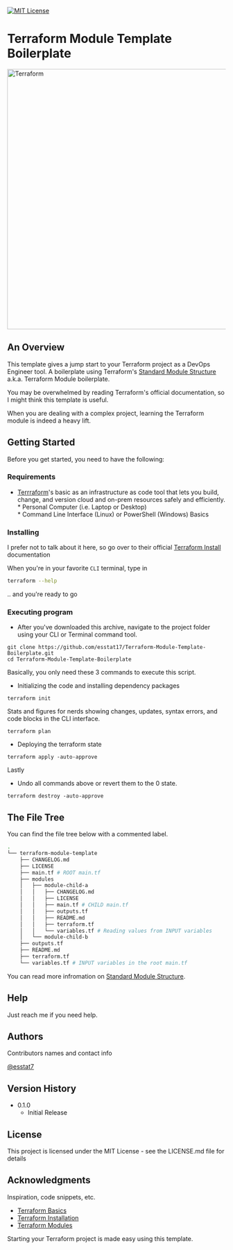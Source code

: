 [![MIT License][license-shield]][license-url]

# Terraform Module Template Boilerplate

<img alt="Terraform" src="https://www.datocms-assets.com/2885/1629941242-logo-terraform-main.svg" width="600px">

## An Overview

This template gives a jump start to your Terraform project as a DevOps Engineer tool. A boilerplate using Terraform's [Standard Module Structure](https://www.terraform.io/language/modules/develop/structure)
a.k.a. Terraform Module boilerplate.

You may be overwhelmed by reading Terraform's official documentation, so I might think this template is useful.

When you are dealing with a complex project, learning the Terraform module is indeed a heavy lift.

## Getting Started
Before you get started, you need to have the following:

### Requirements

* [Terrraform](https://www.terraform.io/)'s basic as an infrastructure as code tool that lets you build, change, and version cloud and on-prem resources safely and efficiently.
* Personal Computer (i.e. Laptop or Desktop)
* Command Line Interface (Linux) or PowerShell (Windows) Basics

### Installing
I prefer not to talk about it here, so go over to their official [Terraform Install](https://learn.hashicorp.com/tutorials/terraform/install-cli) documentation

When you're in your favorite `CLI` terminal, type in
```bash
terraform --help
```
.. and you're ready to go

### Executing program

* After you've downloaded this archive, navigate to the project folder using your CLI or Terminal command tool.

```code
git clone https://github.com/esstat17/Terraform-Module-Template-Boilerplate.git
cd Terraform-Module-Template-Boilerplate
```

Basically, you only need these 3 commands to execute this script.
* Initializing the code and installing dependency packages
```code
terraform init
```
Stats and figures for nerds showing changes, updates, syntax errors, and code blocks in the CLI interface.
```code
terraform plan
```
* Deploying the terraform state
```code
terraform apply -auto-approve
```
Lastly
* Undo all commands above or revert them to the 0 state.
```code
terraform destroy -auto-approve
```

## The File Tree

You can find the file tree below with a commented label.

```bash
.
└── terraform-module-template
    ├── CHANGELOG.md
    ├── LICENSE
    ├── main.tf # ROOT main.tf
    ├── modules
    │   ├── module-child-a
    │   │   ├── CHANGELOG.md
    │   │   ├── LICENSE
    │   │   ├── main.tf # CHILD main.tf
    │   │   ├── outputs.tf
    │   │   ├── README.md
    │   │   ├── terraform.tf
    │   │   └── variables.tf # Reading values from INPUT variables
    │   └── module-child-b
    ├── outputs.tf
    ├── README.md
    ├── terraform.tf
    └── variables.tf # INPUT variables in the root main.tf
```
You can read more infromation on [Standard Module Structure](https://www.terraform.io/language/modules/develop/structure).

## Help

Just reach me if you need help.


## Authors

Contributors names and contact info

[@esstat7](https://twitter.com/esstat17)

## Version History
* 0.1.0
    * Initial Release

## License

This project is licensed under the MIT License - see the LICENSE.md file for details

## Acknowledgments

Inspiration, code snippets, etc.
* [Terraform Basics](https://www.terraform.io/intro)
* [Terraform Installation](https://learn.hashicorp.com/tutorials/terraform/install-cli)
* [Terraform Modules](https://www.terraform.io/language/modules/develop)

<!-- MARKDOWN LINKS & IMAGES -->
[license-shield]: https://img.shields.io/github/license/esstat17/Terraform-Module-Template-Boilerplate.svg?style=for-the-badge
[license-url]: https://github.com/esstat17/Terraform-Module-Template-Boilerplate/blob/main/README.md
Starting your Terraform project is made easy using this template.